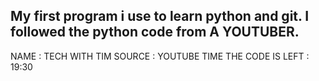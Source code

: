 My first program i use to learn python and git.
I followed the python code from A YOUTUBER.
---------------------
NAME : TECH WITH TIM
SOURCE : YOUTUBE
TIME THE CODE IS LEFT : 19:30 